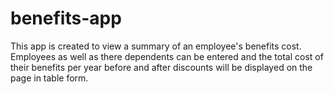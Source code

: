 # benefits-app
This app is created to view a summary of an employee's benefits cost. Employees as well as there dependents can be entered and the total cost of their benefits per year before and after discounts will be displayed on the page in table form.
